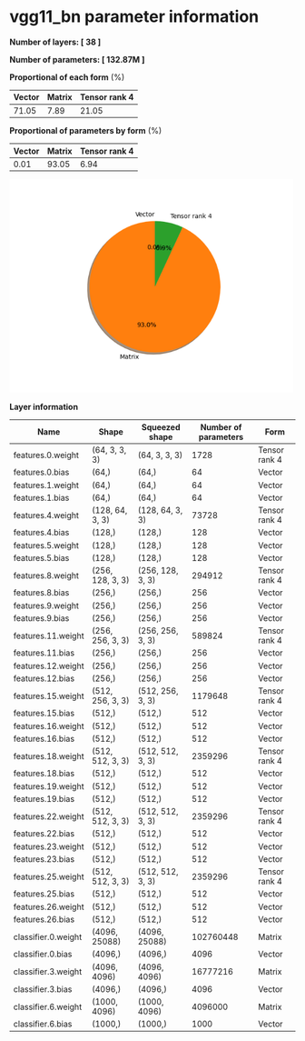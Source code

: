 # vgg11_bn parameter information

**Number of layers: [ 38 ]**

**Number of parameters: [ 132.87M ]**

**Proportional of each form** (%)

| Vector | Matrix | Tensor rank 4 | 
|  --- | --- | --- |
| 71.05 | 7.89 | 21.05 | 
**Proportional of parameters by form** (%)


| Vector | Matrix | Tensor rank 4 | 
|  --- | --- | --- |
| 0.01 | 93.05 | 6.94 | 

<img src="../figs/vgg11_bn_pie_chart.png" alt="pie_chart" width="500"/>

**Layer information**


| Name | Shape | Squeezed shape | Number of parameters | Form |
| --- | --- | --- | --- | --- |
| features.0.weight | (64, 3, 3, 3) | (64, 3, 3, 3) | 1728 | Tensor rank 4 |
| features.0.bias | (64,) | (64,) | 64 | Vector |
| features.1.weight | (64,) | (64,) | 64 | Vector |
| features.1.bias | (64,) | (64,) | 64 | Vector |
| features.4.weight | (128, 64, 3, 3) | (128, 64, 3, 3) | 73728 | Tensor rank 4 |
| features.4.bias | (128,) | (128,) | 128 | Vector |
| features.5.weight | (128,) | (128,) | 128 | Vector |
| features.5.bias | (128,) | (128,) | 128 | Vector |
| features.8.weight | (256, 128, 3, 3) | (256, 128, 3, 3) | 294912 | Tensor rank 4 |
| features.8.bias | (256,) | (256,) | 256 | Vector |
| features.9.weight | (256,) | (256,) | 256 | Vector |
| features.9.bias | (256,) | (256,) | 256 | Vector |
| features.11.weight | (256, 256, 3, 3) | (256, 256, 3, 3) | 589824 | Tensor rank 4 |
| features.11.bias | (256,) | (256,) | 256 | Vector |
| features.12.weight | (256,) | (256,) | 256 | Vector |
| features.12.bias | (256,) | (256,) | 256 | Vector |
| features.15.weight | (512, 256, 3, 3) | (512, 256, 3, 3) | 1179648 | Tensor rank 4 |
| features.15.bias | (512,) | (512,) | 512 | Vector |
| features.16.weight | (512,) | (512,) | 512 | Vector |
| features.16.bias | (512,) | (512,) | 512 | Vector |
| features.18.weight | (512, 512, 3, 3) | (512, 512, 3, 3) | 2359296 | Tensor rank 4 |
| features.18.bias | (512,) | (512,) | 512 | Vector |
| features.19.weight | (512,) | (512,) | 512 | Vector |
| features.19.bias | (512,) | (512,) | 512 | Vector |
| features.22.weight | (512, 512, 3, 3) | (512, 512, 3, 3) | 2359296 | Tensor rank 4 |
| features.22.bias | (512,) | (512,) | 512 | Vector |
| features.23.weight | (512,) | (512,) | 512 | Vector |
| features.23.bias | (512,) | (512,) | 512 | Vector |
| features.25.weight | (512, 512, 3, 3) | (512, 512, 3, 3) | 2359296 | Tensor rank 4 |
| features.25.bias | (512,) | (512,) | 512 | Vector |
| features.26.weight | (512,) | (512,) | 512 | Vector |
| features.26.bias | (512,) | (512,) | 512 | Vector |
| classifier.0.weight | (4096, 25088) | (4096, 25088) | 102760448 | Matrix |
| classifier.0.bias | (4096,) | (4096,) | 4096 | Vector |
| classifier.3.weight | (4096, 4096) | (4096, 4096) | 16777216 | Matrix |
| classifier.3.bias | (4096,) | (4096,) | 4096 | Vector |
| classifier.6.weight | (1000, 4096) | (1000, 4096) | 4096000 | Matrix |
| classifier.6.bias | (1000,) | (1000,) | 1000 | Vector |

